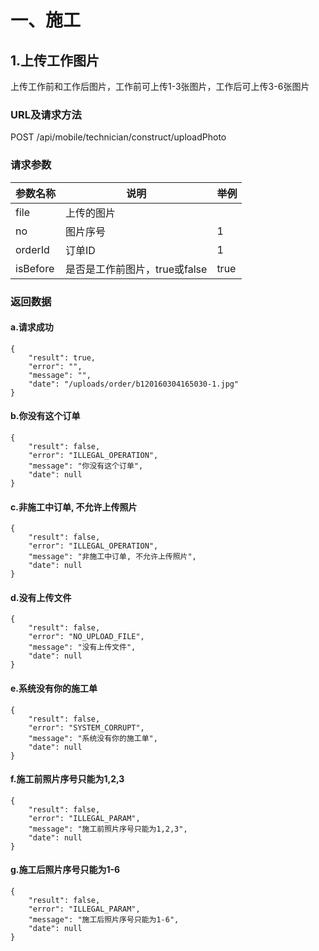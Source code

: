 # 一、施工

## 1.上传工作图片
上传工作前和工作后图片，工作前可上传1-3张图片，工作后可上传3-6张图片

### URL及请求方法
POST /api/mobile/technician/construct/uploadPhoto

### 请求参数

| 参数名称 | 说明 | 举例 |
| ------ | ---- | --- |
| file | 上传的图片 | |
| no | 图片序号 | 1 |
| orderId | 订单ID | 1 |
| isBefore | 是否是工作前图片，true或false  | true |

### 返回数据

#### a.请求成功

```
{
    "result": true,
    "error": "",
    "message": "",
    "date": "/uploads/order/b120160304165030-1.jpg"
}
```
#### b.你没有这个订单

```
{
    "result": false,
    "error": "ILLEGAL_OPERATION",
    "message": "你没有这个订单",
    "date": null
}
```
#### c.非施工中订单, 不允许上传照片

```
{
    "result": false,
    "error": "ILLEGAL_OPERATION",
    "message": "非施工中订单, 不允许上传照片",
    "date": null
}
```
#### d.没有上传文件

```
{
    "result": false,
    "error": "NO_UPLOAD_FILE",
    "message": "没有上传文件",
    "date": null
}
```
#### e.系统没有你的施工单

```
{
    "result": false,
    "error": "SYSTEM_CORRUPT",
    "message": "系统没有你的施工单",
    "date": null
}
```
#### f.施工前照片序号只能为1,2,3

```
{
    "result": false,
    "error": "ILLEGAL_PARAM",
    "message": "施工前照片序号只能为1,2,3",
    "date": null
}
```
#### g.施工后照片序号只能为1-6

```
{
    "result": false,
    "error": "ILLEGAL_PARAM",
    "message": "施工后照片序号只能为1-6",
    "date": null
}
```

